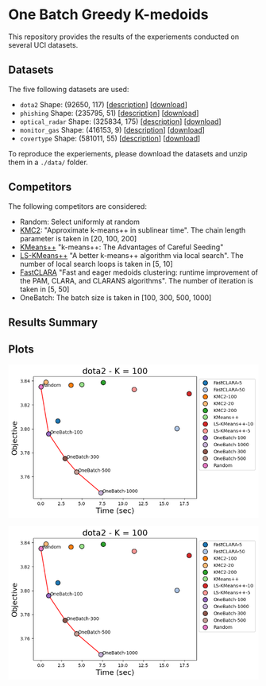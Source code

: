 # One Batch Greedy K-medoids

This repository provides the results of the experiements conducted on several UCI datasets.

## Datasets

The five following datasets are used:
 - ``dota2`` Shape: (92650, 117) [[description](https://archive.ics.uci.edu/dataset/367/dota2+games+results
)] [[download](https://archive.ics.uci.edu/static/public/367/dota2+games+results.zip)] 
 - ``phishing`` Shape: (235795, 51) [[description](https://archive.ics.uci.edu/dataset/967/phiusiil+phishing+url+dataset)]  [[download](https://archive.ics.uci.edu/static/public/967/phiusiil+phishing+url+dataset.zip)]
 - ``optical_radar`` Shape: (325834, 175) [[description](https://archive.ics.uci.edu/dataset/525/crop+mapping+using+fused+optical+radar+data+set)] [[download](https://archive.ics.uci.edu/static/public/525/crop+mapping+using+fused+optical+radar+data+set.zip)]
 - ``monitor_gas`` Shape: (416153, 9) [[description](https://archive.ics.uci.edu/dataset/799/single+elder+home+monitoring+gas+and+position)] [[download](https://archive.ics.uci.edu/static/public/799/single+elder+home+monitoring+gas+and+position.zip)]
 - ``covertype`` Shape: (581011, 55) [[description](https://archive.ics.uci.edu/dataset/31/covertype)] [[download](https://archive.ics.uci.edu/static/public/31/covertype.zip)]

To reproduce the experiements, please download the datasets and unzip them in a ``./data/`` folder.

## Competitors

The following competitors are considered:
 - Random: Select uniformly at random
 - [KMC2](https://ojs.aaai.org/index.php/AAAI/article/view/10259/10118): "Approximate k-means++ in sublinear time". The chain length parameter is taken in [20, 100, 200]
 - [KMeans++](https://theory.stanford.edu/~sergei/papers/kMeansPP-soda.pdf) "k-means++: The Advantages of Careful Seeding"
 - [LS-KMeans++](https://proceedings.mlr.press/v97/lattanzi19a/lattanzi19a.pdf) "A better k-means++ algorithm via local search". The number of local search loops is taken in [5, 10]
 - [FastCLARA](https://www.sciencedirect.com/science/article/pii/S0306437921000557) "Fast and eager medoids clustering: runtime improvement of the PAM, CLARA, and CLARANS algorithms". The number of iteration is taken in [5, 50]
 - OneBatch: The batch size is taken in [100, 300, 500, 1000]

## Results Summary

## Plots

![plot](/figures/dota2_100_time_vs_obj.png) 

![plot](/figures/dota2_100_time_vs_obj.png)
